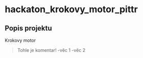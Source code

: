 # hackaton_krokovy_motor_pittr 
 
## Popis projektu

Krokovy motor

 >Tohle je komentar!
 -věc 1
 -věc 2
 